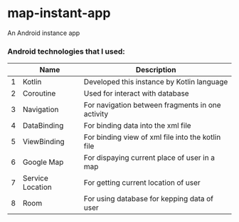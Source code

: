 # map-instant-app
An Android instance app


### Android technologies that I used:

|  | Name           | Description                                                             |
|-:|----------------|-------------------------------------------------------------------------|
|1 |Kotlin          |   Developed this instance by Kotlin language                            |
|2 |Coroutine       |   Used for interact with database                                       |
|3 |Navigation      |   For navigation between fragments in one activity                      |
|4 |DataBinding     |   For binding data into the xml file                                    |
|5 |ViewBinding     |   For binding view of xml file into the kotlin file                     |
|6 |Google Map      |   For dispaying current place of user in a map                          |
|7 |Service Location|   For getting current location of user                                  |
|8 |Room            |   For using database for kepping data of user                           |

